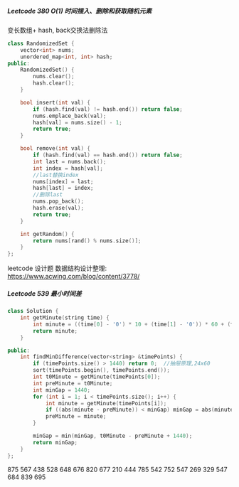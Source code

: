 ##### Leetcode 380  O(1) 时间插入、删除和获取随机元素

变长数组+ hash, back交换法删除法

```C++
class RandomizedSet {
    vector<int> nums;
    unordered_map<int, int> hash;
public:
    RandomizedSet() {
        nums.clear();
        hash.clear();
    }

    bool insert(int val) {
        if (hash.find(val) != hash.end()) return false;
        nums.emplace_back(val);
        hash[val] = nums.size() - 1;
        return true;
    }

    bool remove(int val) {
        if (hash.find(val) == hash.end()) return false;
        int last = nums.back();
        int index = hash[val];
        //last替换index
        nums[index] = last;
        hash[last] = index;
        //删除last
        nums.pop_back();
        hash.erase(val);
        return true;
    }

    int getRandom() {
        return nums[rand() % nums.size()];
    }
};

```

leetcode 设计题 数据结构设计整理: https://www.acwing.com/blog/content/3778/

##### Leetcode 539 最小时间差

```C++
class Solution {
    int getMinute(string time) {
        int minute = ((time[0] - '0') * 10 + (time[1] - '0')) * 60 + (time[3] - '0') * 10 + (time[4] - '0');
        return minute;
    }

public:
    int findMinDifference(vector<string> &timePoints) {
        if (timePoints.size() > 1440) return 0;  //抽屉原理,24x60
        sort(timePoints.begin(), timePoints.end());
        int t0Minute = getMinute(timePoints[0]);
        int preMinute = t0Minute;
        int minGap = 1440;
        for (int i = 1; i < timePoints.size(); i++) {
            int minute = getMinute(timePoints[i]);
            if ((abs(minute - preMinute)) < minGap) minGap = abs(minute - preMinute);
            preMinute = minute;
        }

        minGap = min(minGap, t0Minute - preMinute + 1440);
        return minGap;
    }
};
```


875   567   438  528  648  676 820 677 210 444  785  542 752 547 269 329  547 684 839  695 
